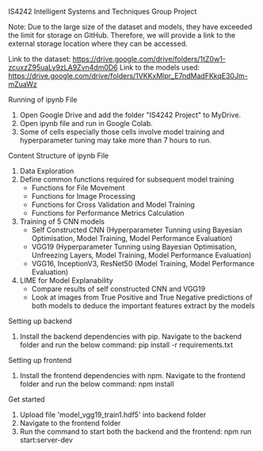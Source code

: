 IS4242 Intelligent Systems and Techniques Group Project

Note: Due to the large size of the dataset and models, they have exceeded the limit for storage on GitHub. Therefore, we will provide a link to the external storage location where they can be accessed.

Link to the dataset: https://drive.google.com/drive/folders/1tZ0w1-zcuxzZ95uaLy9zLA9Zvn4dm0D6
Link to the models used: https://drive.google.com/drive/folders/1VKKxMlpr_E7ndMadFKkqE30Jm-mZuaWz
 
Running of ipynb File
1. Open Google Drive and add the folder "IS4242 Project" to MyDrive.
2. Open ipynb file and run in Google Colab.
3. Some of cells especially those cells involve model training and hyperparameter tuning may take more than 7 hours to run.

Content Structure of ipynb File
1. Data Exploration
2. Define common functions required for subsequent model training
   - Functions for File Movement
   - Functions for Image Processing
   - Functions for Cross Validation and Model Training
   - Functions for Performance Metrics Calculation
3. Training of 5 CNN models 
   - Self Constructed CNN (Hyperparameter Tunning using Bayesian Optimisation, Model Training, Model Performance Evaluation)
   - VGG19 (Hyperparameter Tunning using Bayesian Optimisation, Unfreezing Layers, Model Training, Model Performance Evaluation) 
   - VGG16, InceptionV3, ResNet50 (Model Training, Model Performance Evaluation) 
4. LIME for Model Explanability
   - Compare results of self constructed CNN and VGG19
   - Look at images from True Positive and True Negative predictions of both models to deduce the important features extract by the models


Setting up backend
1. Install the backend dependencies with pip. Navigate to the backend folder and run the below command:
pip install -r requirements.txt

Setting up frontend
1. Install the frontend dependencies with npm. Navigate to the frontend folder and run the below command:
npm install

Get started
1. Upload file 'model_vgg19_train1.hdf5' into backend folder
1. Navigate to the frontend folder
2. Run the command to start both the backend and the frontend:
npm run start:server-dev
